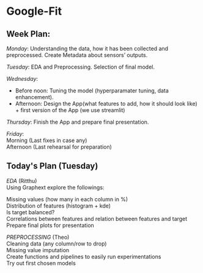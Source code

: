 # Google-Fit

## Week Plan:    
*Monday*: Understanding the data, how it has been collected and preprocessed. Create Metadata about sensors’ outputs.  

*Tuesday*: EDA  and Preprocessing. Selection of final model.  

*Wednesday*:   
* Before noon: Tuning the model (hyperparamater tuning, data enhancement).  
* Afternoon: Design the App(what features to add, how it should look like) + first version of the App (we use streamlit)  

*Thursday*: Finish the App and prepare final presentation.  

*Friday*:  
Morning (Last fixes in case any)  
Afternoon (Last rehearsal for preparation)  



## Today's Plan (Tuesday)  
*EDA* (Ritthu)  
Using Graphext explore the followings:  

Missing values (how many in each column in %)  
Distribution of features (histogram + kde)   
Is target balanced?  
Correlations between features and relation between features and target  
Prepare final plots for presentation  


*PREPROCESSING* (Theo)  
Cleaning data (any column/row to drop)  
Missing value imputation  
Create functions and pipelines to easily run experimentations  
Try out first chosen models  
